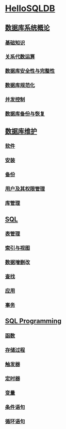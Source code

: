 <link rel="stylesheet" href="https://zhmhbest.gitee.io/hellomathematics/style/index.css">
<script src="https://zhmhbest.gitee.io/hellomathematics/style/index.js"></script>

# [HelloSQLDB](https://github.com/zhmhbest/HelloSQLDB)

## [数据库系统概论](theory.html)

### [基础知识](theory.html#基础知识)

### [关系代数运算](theory.html#关系代数运算)

### [数据库安全性与完整性](theory.html#数据库安全性与完整性)

### [数据库规范化](theory.html#数据库规范化)

### [并发控制](theory.html#并发控制)

### [数据库备份与恢复](theory.html#数据库备份与恢复)

## [数据库维护](db.html)

### [软件](db.html#软件)

### [安装](db.html#安装)

### [备份](db.html#备份)

### [用户及其权限管理](db.html#用户及其权限管理)

### [库管理](db.html#库管理)

## [SQL](sql.html)

### [表管理](sql.html#表管理)

### [索引与视图](sql.html#索引与视图)

### [数据增删改](sql.html#数据增删改)

### [查找](sql.html#查找)

### [应用](sql.html#应用)

### [事务](sql.html#事务)

## [SQL Programming](programming.html)

### [函数](programming.html#函数)

### [存储过程](programming.html#存储过程)

### [触发器](programming.html#触发器)

### [定时器](programming.html#定时器)

### [变量](programming.html#变量)

### [条件语句](programming.html#条件语句)

### [循环语句](programming.html#循环语句)
